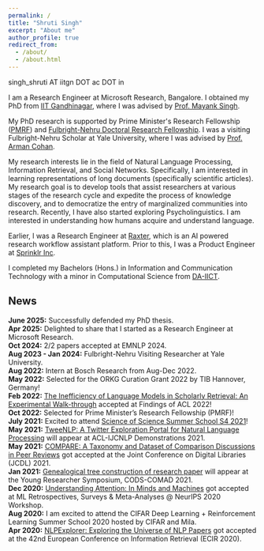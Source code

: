 ```yaml
---
permalink: /
title: "Shruti Singh"
excerpt: "About me"
author_profile: true
redirect_from: 
  - /about/
  - /about.html
---
```


singh_shruti AT iitgn DOT ac DOT in

I am a Research Engineer at Microsoft Research, Bangalore. I obtained my PhD from <a href="https://www.iitgn.ac.in/" target="_blank" rel="noopener noreferrer">IIT Gandhinagar</a>, where I was advised by <a href="https://mayank4490.github.io/" target="_blank" rel="noopener noreferrer">Prof. Mayank Singh</a>.  

My PhD research is supported by Prime Minister's Research Fellowship (<a href="https://www.pmrf.in/" target="_blank" rel="noopener noreferrer">PMRF</a>) and <a href="https://www.usief.org.in/index.aspx" target="_blank" rel="noopener noreferrer">Fulbright-Nehru Doctoral Research Fellowship</a>. I was a visiting Fulbright-Nehru Scholar at Yale University, where I was advised by <a href="https://armancohan.com/" target="_blank" rel="noopener noreferrer">Prof. Arman Cohan</a>.  

My research interests lie in the field of Natural Language Processing, Information Retrieval, and Social Networks. Specifically, I am interested in learning representations of long documents (specifically scientific articles). My research goal is to develop tools that assist researchers at various stages of the research cycle and expedite the process of knowledge discovery, and to democratize the entry of marginalized communities into research. Recently, I have also started exploring Psycholinguistics. I am interested in understanding how humans acquire and understand language.

Earlier, I was a Research Engineer at <a href="https://raxter.io" target="_blank" rel="noopener noreferrer">Raxter</a>, which is an AI powered research workflow assistant platform. Prior to this, I was a Product Engineer at <a href="https://www.sprinklr.com/" target="_blank" rel="noopener noreferrer">Sprinklr Inc</a>.

I completed my Bachelors (Hons.) in Information and Communication Technology with a minor in Computational Science from <a href="https://www.daiict.ac.in/" target="_blank" rel="noopener noreferrer">DA-IICT</a>.


## News
**June 2025:** Successfully defended my PhD thesis.  
**Apr 2025:** Delighted to share that I started as a Research Engineer at Microsoft Research.  
**Oct 2024:** 2/2 papers accepted at EMNLP 2024.  
**Aug 2023 - Jan 2024:** Fulbright-Nehru Visiting Researcher at Yale University.  
**Aug 2022:** Intern at Bosch Research from Aug-Dec 2022.  
**May 2022:** Selected for the ORKG Curation Grant 2022 by TIB Hannover, Germany!  
**Feb 2022:** <a href="https://aclanthology.org/2022.findings-acl.249/" target="_blank" rel="noopener noreferrer">The Inefficiency of Language Models in Scholarly Retrieval: An Experimental Walk-through</a> accepted at Findings of ACL 2022!  
**Oct 2022:** Selected for Prime Minister’s Research Fellowship (PMRF)!  
**July 2021:** Excited to attend <a href="https://s4.scienceofscience.org/" target="_blank" rel="noopener noreferrer">Science of Science Summer School S4 2021</a>!  
**May 2021:** <a href="https://aclanthology.org/2021.acl-demo.32/" target="_blank" rel="noopener noreferrer">TweeNLP: A Twitter Exploration Portal for Natural Language Processing</a> will appear at ACL-IJCNLP Demonstrations 2021.  
**May 2021:** <a href="https://ieeexplore.ieee.org/document/9651878" target="_blank" rel="noopener noreferrer">COMPARE: A  Taxonomy and Dataset of Comparison Discussions in Peer Reviews</a> got accepted at the Joint Conference on Digital Libraries (JCDL) 2021.  
**Jan 2021:** <a href="https://dl.acm.org/doi/abs/10.1145/3430984.3431056" target="_blank" rel="noopener noreferrer">Genealogical tree construction of research paper</a> will appear at the Young Researcher Symposium, CODS-COMAD 2021.  
**Dec 2020:** <a href="https://ml-retrospectives.github.io/neurips2020/accepted_papers/index.html" target="_blank" rel="noopener noreferrer">Understanding Attention: In Minds and Machines</a> got accepted at ML Retrospectives, Surveys & Meta-Analyses @ NeurIPS 2020 Workshop.  
**Aug 2020:** I am excited to attend the CIFAR Deep Learning + Reinforcement Learning Summer School 2020 hosted by CIFAR and Mila.  
**Apr 2020:** <a href="http://lingo.iitgn.ac.in:5001/" target="_blank" rel="noopener noreferrer">NLPExplorer: Exploring the Universe of NLP Papers</a> got accepted at the 42nd European Conference on Information Retrieval (ECIR 2020).  

<!-- It's a magical world, Hobbes, ol' buddy. Let's go exploring! -->